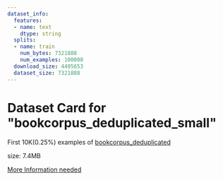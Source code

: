 ```yaml
---
dataset_info:
  features:
  - name: text
    dtype: string
  splits:
  - name: train
    num_bytes: 7321888
    num_examples: 100000
  download_size: 4495653
  dataset_size: 7321888
---
```

# Dataset Card for "bookcorpus_deduplicated_small"

First 10K(0.25%) examples of [bookcorpus_deduplicated](https://huggingface.co/datasets/saibo/bookcorpus_deduplicated)

size: 7.4MB

[More Information needed](https://github.com/huggingface/datasets/blob/main/CONTRIBUTING.md#how-to-contribute-to-the-dataset-cards)